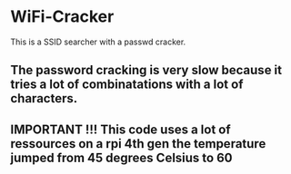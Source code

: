 # WiFi-Cracker
This is a SSID searcher with a passwd cracker.

## The password cracking is very slow because it tries a lot of combinatations with a lot of characters. 

## IMPORTANT !!! This code uses a lot of ressources on a rpi 4th gen the temperature jumped from 45 degrees Celsius to 60
